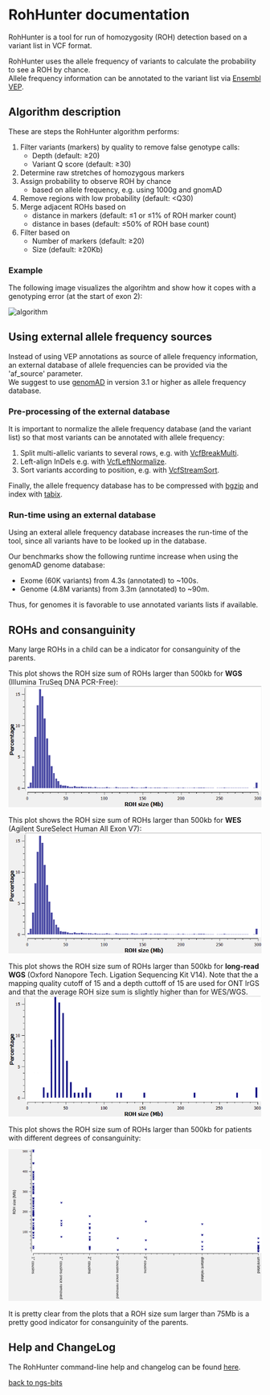 # RohHunter documentation

RohHunter is a tool for run of homozygosity (ROH) detection based on a variant list in VCF format.

RohHunter uses the allele frequency of variants to calculate the probability to see a ROH by chance.  
Allele frequency information can be annotated to the variant list via [Ensembl VEP](https://www.ensembl.org/info/docs/tools/vep/index.html).

## Algorithm description

These are steps the RohHunter algorithm performs:

1) Filter variants (markers) by quality to remove false genotype calls:  
   - Depth (default: &ge;20)  
   - Variant Q score (default: &ge;30)  
2) Determine raw stretches of homozygous markers
3) Assign probability to observe ROH by chance
   - based on allele frequency, e.g. using 1000g and gnomAD
4) Remove regions with low probability (default: <Q30)
5) Merge adjacent ROHs based on
   - distance in markers (default: &le;1 or &le;1% of ROH marker count) 
   - distance in bases (default: &le;50% of ROH base count)
6) Filter based on 
   - Number of markers (default: &ge;20)
   - Size (default: &ge;20Kb)


### Example

The following image visualizes the algorihtm and show how it copes with a genotyping error (at the start of exon 2):

![algorithm](algorithm.png) 

## Using external allele frequency sources

Instead of using VEP annotations as source of allele frequency information, an external database of allele frequencies can be provided via the 'af_source' parameter.  
We suggest to use [genomAD](https://gnomad.broadinstitute.org/downloads) in version 3.1 or higher as allele frequency database.

### Pre-processing of the external database

It is important to normalize the allele frequency database (and the variant list) so that most variants can be annotated with allele frequency:

1. Split multi-allelic variants to several rows, e.g. with [VcfBreakMulti](../VcfBreakMulti.md).
2. Left-align InDels e.g. with [VcfLeftNormalize](../VcfLeftNormalize.md).
3. Sort variants according to position, e.g. with [VcfStreamSort](../VcfStreamSort.md).

Finally, the allele frequency database has to be compressed with [bgzip](http://www.htslib.org/doc/bgzip.html) and index with [tabix](http://www.htslib.org/doc/tabix.html).

### Run-time using an external database

Using an exteral allele frequency database increases the run-time of the tool, since all variants have to be looked up in the database.

Our benchmarks show the following runtime increase when using the genomAD genome database:

 - Exome (60K variants) from 4.3s (annotated) to ~100s.
 - Genome (4.8M variants) from 3.3m (annotated) to ~90m.

Thus, for genomes it is favorable to use annotated variants lists if available.


## ROHs and consanguinity

Many large ROHs in a child can be a indicator for consanguinity of the parents.  

This plot shows the ROH size sum of ROHs larger than 500kb for **WGS** (Illumina TruSeq DNA PCR-Free):
![rohs_wes](roh_sum_wes.png) 

This plot shows the ROH size sum of ROHs larger than 500kb for **WES** (Agilent SureSelect Human All Exon V7):
![rohs_wes](roh_sum_wes.png) 

This plot shows the ROH size sum of ROHs larger than 500kb for **long-read WGS** (Oxford Nanopore Tech. Ligation Sequencing Kit V14).
Note that the a mapping quality cutoff of 15 and a depth cuttoff of 15 are used for ONT lrGS and that the average ROH size sum is slightly higher than for WES/WGS.
![roh_sum_lrGS](roh_sum_lrGS.png) 

This plot shows  the ROH size sum of ROHs larger than 500kb for patients with different degrees of consanguinity:

![roh_sum_consanguinity](roh_sum_consanguinity.png) 

It is pretty clear from the plots that a ROH size sum larger than 75Mb is a pretty good indicator for consanguinity of the parents.


## Help and ChangeLog

The RohHunter command-line help and changelog can be found [here](../RohHunter.md).

[back to ngs-bits](https://github.com/imgag/ngs-bits)
